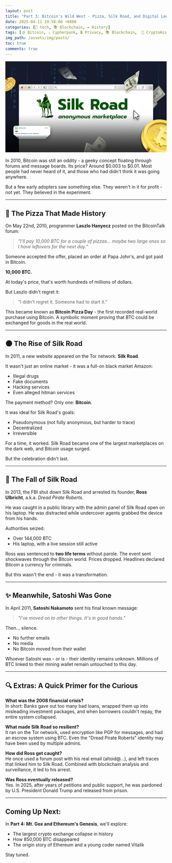 ```yaml
---
layout: post
title: "Part 3: Bitcoin's Wild West - Pizza, Silk Road, and Digital Legends"
date: 2025-04-11 19:58:00 +0800
categories: [🤖 tech, 📚 Blockchain, ✒️ History]
tags: [🪙 Bitcoin, ⚔️ Cypherpunk, 🔒 Privacy, 📚 Blockchain,  🧩 CryptoHistory, 👤 Satoshi, 📖 CryptoTales, 📝 Series, 🚶🏻‍♂️ Slik Road, 👤 DRP, 👤 Dread Pirate Robert]
img_path: /assets/img/posts/ 
toc: true 
comments: true 
---
```


![silkroad](/assets/img/posts/silkRoad.png)

In 2010, Bitcoin was still an oddity - a geeky concept floating through forums and message boards. Its price? Around $0.003 to $0.01. Most people had never heard of it, and those who had didn't think it was going anywhere.

But a few early adopters saw something else. They weren't in it for profit - not yet. They believed in the experiment.

---

## 🍕 The Pizza That Made History

On May 22nd, 2010, programmer **Laszlo Hanyecz** posted on the BitcoinTalk forum:

> *"I'll pay 10,000 BTC for a couple of pizzas... maybe two large ones so I have leftovers for the next day."*

Someone accepted the offer, placed an order at Papa John's, and got paid in Bitcoin. 

**10,000 BTC.**

At today's price, that's worth hundreds of millions of dollars.

But Laszlo didn't regret it:

> "I didn't regret it. Someone had to start it."

This became known as **Bitcoin Pizza Day** - the first recorded real-world purchase using Bitcoin. A symbolic moment proving that BTC could be exchanged for goods in the real world.

---

## 🌑 The Rise of Silk Road

In 2011, a new website appeared on the Tor network: **Silk Road**.

It wasn't just an online market - it was a full-on black market Amazon:
- Illegal drugs
- Fake documents
- Hacking services
- Even alleged hitman services

The payment method? Only one: **Bitcoin**.

It was ideal for Silk Road's goals:
- Pseudonymous (not fully anonymous, but harder to trace)
- Decentralized
- Irreversible

For a time, it worked. Silk Road became one of the largest marketplaces on the dark web, and Bitcoin usage surged.

But the celebration didn't last.

---

## 🧨 The Fall of Silk Road

In 2013, the FBI shut down Silk Road and arrested its founder, **Ross Ulbricht**, a.k.a. *Dread Pirate Roberts*.

He was caught in a public library with the admin panel of Silk Road open on his laptop. He was distracted while undercover agents grabbed the device from his hands.

Authorities seized:
- Over 144,000 BTC
- His laptop, with a live session still active

Ross was sentenced to **two life terms** without parole. The event sent shockwaves through the Bitcoin world. Prices dropped. Headlines declared Bitcoin a currency for criminals.

But this wasn't the end - it was a transformation.

---

## ✨ Meanwhile, Satoshi Was Gone

In April 2011, **Satoshi Nakamoto** sent his final known message:

> *"I've moved on to other things. It's in good hands."*

Then… silence.
- No further emails
- No media
- No Bitcoin moved from their wallet

Whoever Satoshi was - or is - their identity remains unknown. Millions of BTC linked to their mining wallet remain untouched to this day.

---

## 🔍 Extras: A Quick Primer for the Curious

**What was the 2008 financial crisis?**  
In short: Banks gave out too many bad loans, wrapped them up into misleading investment packages, and when borrowers couldn't repay, the entire system collapsed. 

**What made Silk Road so resilient?**  
It ran on the Tor network, used encryption like PGP for messages, and had an escrow system using BTC. Even the "Dread Pirate Roberts" identity may have been used by multiple admins.

**How did Ross get caught?**  
He once used a forum post with his real email (altoid@...), and left traces that linked him to Silk Road. Combined with blockchain analysis and surveillance, it led to his arrest.

**Was Ross eventually released?**  
Yes. In 2025, after years of petitions and public support, he was pardoned by U.S. President Donald Trump and released from prison.

---

## Coming Up Next:

In **Part 4: Mt. Gox and Ethereum's Genesis**, we'll explore:
- The largest crypto exchange collapse in history
- How 850,000 BTC disappeared
- The origin story of Ethereum and a young coder named Vitalik

Stay tuned.
